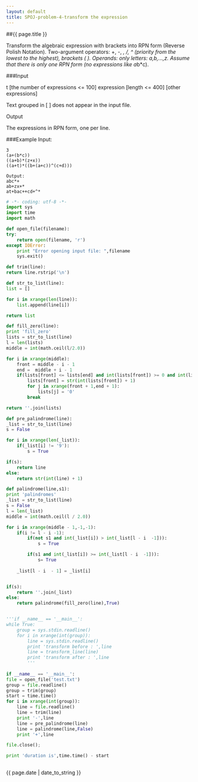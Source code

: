 ```yaml
---
layout: default
title: SPOJ-problem-4-transform the expression
---
```


##{{ page.title }}

Transform the algebraic expression with brackets into RPN form (Reverse Polish Notation). Two-argument operators: +, -, *, /, ^ (priority from the lowest to the highest), brackets ( ). Operands: only letters: a,b,...,z. Assume that there is only one RPN form (no expressions like a*b*c).


###Input

t [the number of expressions <= 100]
expression [length <= 400]
[other expressions]

Text grouped in [ ] does not appear in the input file.

Output

The expressions in RPN form, one per line.



###Example
Input:
```
3
(a+(b*c))
((a+b)*(z+x))
((a+t)*((b+(a+c))^(c+d)))

Output:
abc*+
ab+zx+*
at+bac++cd+^*
```




```python
# -*- coding: utf-8 -*-  
import sys
import time
import math

def open_file(filename):
try:
    return open(filename, 'r')
except IOError:
    print "Error opening input file: ",filename
    sys.exit()

def trim(line):
return line.rstrip('\n')

def str_to_list(line):
list = []

for i in xrange(len(line)):
    list.append(line[i])

return list

def fill_zero(line):
print 'fill_zero'
lists = str_to_list(line)
l = len(lists)
middle = int(math.ceil(l/2.0))

for i in xrange(middle):
    front = middle - i - 1
    end =  middle + i - 1
    if(lists[front] <= lists[end] and int(lists[front]) >= 0 and int(lists[front]) < 9):
        lists[front] = str(int(lists[front]) + 1)
        for j in xrange(front + 1,end + 1):
            lists[j] = '0'
        break

return ''.join(lists)

def pre_palindrome(line):
_list = str_to_list(line)
s = False

for i in xrange(len(_list)):
    if(_list[i] != '9'):
        s = True

if(s):
    return line
else:
    return str(int(line) + 1)

def palindrome(line,s1):
print 'palindromes'
_list = str_to_list(line)
s = False
l = len(_list)
middle = int(math.ceil(l / 2.0))

for i in xrange(middle - 1,-1,-1):
    if(i != l - i -1):
        if(not s1 and int(_list[i]) > int(_list[l - i  -1])):
            s = True

        if(s1 and int(_list[i]) >= int(_list[l - i  -1])):
            s= True
        
    _list[l - i  - 1] = _list[i]


if(s):
    return ''.join(_list)
else:
    return palindrome(fill_zero(line),True)


'''if __name__ == '__main__':
while True:
    group = sys.stdin.readline()
    for i in xrange(int(group)):
        line = sys.stdin.readline()
        print 'transform before : ',line 
        line = transform_line(line)
        print 'transform after : ',line
        '''
        
if __name__ == '__main__':
file = open_file('test.txt')
group = file.readline()
group = trim(group)
start = time.time()
for i in xrange(int(group)):
    line = file.readline()
    line = trim(line)
    print '-',line
    line = pre_palindrome(line)
    line = palindrome(line,False)
    print '+',line

file.close();

print 'duration is',time.time() - start
  
```

{{ page.date | date_to_string }}
